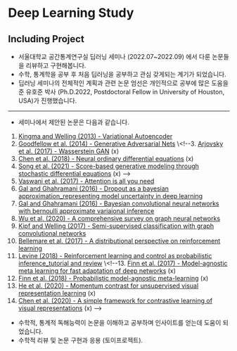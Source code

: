 # Deep Learning Study
## Including Project

- 서울대학교 공간통계연구실 딥러닝 세미나 (2022.07~2022.09) 에서 다룬 논문들을 리뷰하고 구현해봅니다.
- 수학, 통계학을 공부 후 처음 딥러닝을 공부하고 관심 갖게되는 계기가 되었습니다.
- 딥러닝 세미나의 전체적인 계획과 관련 논문 엄선은 개인적으로 공부에 많은 도움을 준 유호준 박사 (Ph.D.2022, Postdoctoral Fellow in University of Houston, USA)가 진행했습니다.

---

- 세미나에서 제안된 논문은 다음과 같습니다.

1. [Kingma and Welling (2013) - Variational Autoencoder](https://arxiv.org/abs/1312.6114)
2. [Goodfellow et al. (2014) - Generative Adversarial Nets](https://arxiv.org/abs/1406.2661)
\\<!--3. [Arjovsky et al. (2017) - Wasserstein GAN](https://arxiv.org/abs/1701.07875) (x) 
4. [Chen et al. (2018) - Neural ordinary differential equations](https://arxiv.org/abs/1806.07366) (x) 
5. [Song et al. (2021) - Score-based generative modeling through stochastic differential equations](https://openreview.net/forum?id=PxTIG12RRHS) (x) -->
3. [Vaswani et al. (2017) - Attention is all you need](https://arxiv.org/abs/1706.03762)
4. [Gal and Ghahramani (2016) - Dropout as a bayesian approximation_representing model uncertainty in deep learning](https://arxiv.org/abs/1506.02142)
5. [Gal and Ghahramani (2016) - Bayesian convolutional neural networks with bernoulli approximate variaional inference](https://arxiv.org/abs/1506.02158)
6. [Wu et al. (2020) - A comprehensive survey on graph neural networks](https://arxiv.org/abs/1901.00596)
7. [Kipf and Welling (2017) - Semi-supervised classification with graph convolutional networks](https://arxiv.org/abs/1609.02907)
8. [Bellemare et al. (2017) - A distributional perspective on reinforcement learning](https://arxiv.org/abs/1707.06887)
9. [Levine (2018) - Reinforcement learning and control as probabilistic inference_tutorial and review](https://arxiv.org/abs/1805.00909)
\\<!--13. [Finn et al. (2017) - Model-agnostic meta learning for fast adaptation of deep networks](https://arxiv.org/abs/1703.03400) (x) 
14. [Finn et al. (2018) - Probabilistic model-agnostic meta-learning](https://arxiv.org/abs/1806.02817) (x) 
15. [He et al. (2020) - Momentum contrast for unsupervised visual representation learning](https://arxiv.org/abs/1911.05722) (x) 
16. [Chen et al. (2020) - A simple framework for contrastive learning of visual representations](https://arxiv.org/abs/2002.05709) (x) -->

- 수학적, 통계적 독해능력이 논문을 이해하고 공부하며 인사이트를 얻는데 도움이 되었습니다.
- 수학적 리뷰 및 논문 구현과 응용 (토이프로젝트).

